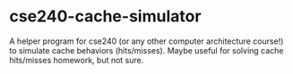 # cse240-cache-simulator
A helper program for cse240 (or any other computer architecture course!) to simulate cache behaviors (hits/misses). Maybe useful for solving cache hits/misses homework, but not sure.
